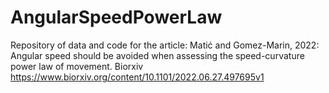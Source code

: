 # AngularSpeedPowerLaw

Repository of data and code for the article:
Matić and Gomez-Marin, 2022: Angular speed should be avoided when assessing  the speed-curvature power law of movement. Biorxiv
https://www.biorxiv.org/content/10.1101/2022.06.27.497695v1

